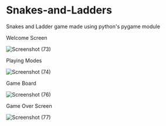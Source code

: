 # Snakes-and-Ladders
Snakes and Ladder game made using python's pygame module

Welcome Screen

![Screenshot (73)](https://user-images.githubusercontent.com/67834028/190489073-a71a3a4e-03f0-4d80-8e3b-5496e6981e45.png)

Playing Modes

![Screenshot (74)](https://user-images.githubusercontent.com/67834028/190489203-7b9df4da-a377-4b0a-8a00-9b883ac934b7.png)


Game Board

![Screenshot (76)](https://user-images.githubusercontent.com/67834028/190489248-6240974e-a305-4b6f-becc-a9da29d70b66.png)


Game Over Screen

![Screenshot (77)](https://user-images.githubusercontent.com/67834028/190489307-4d96da1e-69bf-4d21-a52d-ef4f6707f3e1.png)
